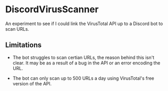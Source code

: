 # DiscordVirusScanner
An experiment to see if I could link the VirusTotal API up to a Discord bot to scan URLs.

## Limitations

- The bot struggles to scan certian URLs, the reason behind this isn't clear. It may be as a result of a bug in the API or an error encoding the URL.

- The bot can only scan up to 500 URLs a day using VirusTotal's free version of the API.
